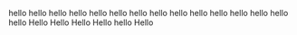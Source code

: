 hello
hello
hello
hello
hello
hello
hello
hello
hello
hello
hello
hello
hello
hello
hello
Hello
Hello
Hello
Hello
hello
Hello
